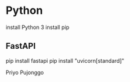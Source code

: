 # Python
install Python 3
install pip
## FastAPI
pip install fastapi
pip install "uvicorn[standard]"


Priyo Pujonggo